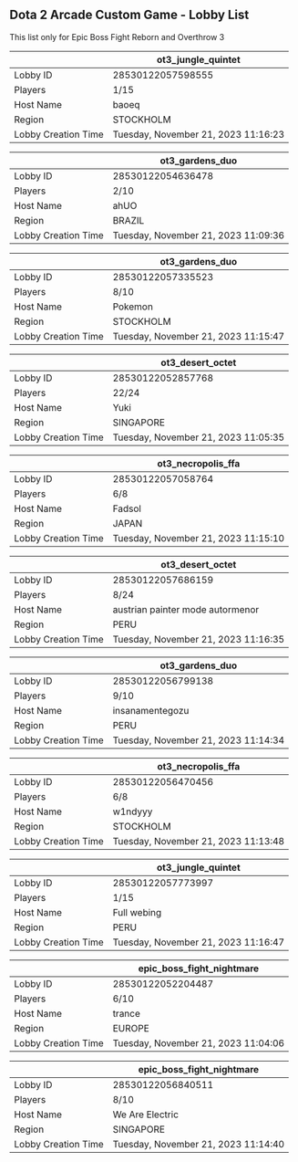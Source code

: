 ## Dota 2 Arcade Custom Game - Lobby List

This list only for Epic Boss Fight Reborn and Overthrow 3

|  | ot3_jungle_quintet |
| ------ | ------ |
| Lobby ID | 28530122057598555 |
| Players | 1/15 |
| Host Name | baoeq |
| Region | STOCKHOLM |
| Lobby Creation Time | Tuesday, November 21, 2023 11:16:23 |


|  | ot3_gardens_duo |
| ------ | ------ |
| Lobby ID | 28530122054636478 |
| Players | 2/10 |
| Host Name | ahUO |
| Region | BRAZIL |
| Lobby Creation Time | Tuesday, November 21, 2023 11:09:36 |


|  | ot3_gardens_duo |
| ------ | ------ |
| Lobby ID | 28530122057335523 |
| Players | 8/10 |
| Host Name | Pokemon |
| Region | STOCKHOLM |
| Lobby Creation Time | Tuesday, November 21, 2023 11:15:47 |


|  | ot3_desert_octet |
| ------ | ------ |
| Lobby ID | 28530122052857768 |
| Players | 22/24 |
| Host Name | Yuki |
| Region | SINGAPORE |
| Lobby Creation Time | Tuesday, November 21, 2023 11:05:35 |


|  | ot3_necropolis_ffa |
| ------ | ------ |
| Lobby ID | 28530122057058764 |
| Players | 6/8 |
| Host Name | Fadsol |
| Region | JAPAN |
| Lobby Creation Time | Tuesday, November 21, 2023 11:15:10 |


|  | ot3_desert_octet |
| ------ | ------ |
| Lobby ID | 28530122057686159 |
| Players | 8/24 |
| Host Name | austrian painter mode autormenor |
| Region | PERU |
| Lobby Creation Time | Tuesday, November 21, 2023 11:16:35 |


|  | ot3_gardens_duo |
| ------ | ------ |
| Lobby ID | 28530122056799138 |
| Players | 9/10 |
| Host Name | insanamentegozu |
| Region | PERU |
| Lobby Creation Time | Tuesday, November 21, 2023 11:14:34 |


|  | ot3_necropolis_ffa |
| ------ | ------ |
| Lobby ID | 28530122056470456 |
| Players | 6/8 |
| Host Name | w1ndyyy |
| Region | STOCKHOLM |
| Lobby Creation Time | Tuesday, November 21, 2023 11:13:48 |


|  | ot3_jungle_quintet |
| ------ | ------ |
| Lobby ID | 28530122057773997 |
| Players | 1/15 |
| Host Name | Full webing |
| Region | PERU |
| Lobby Creation Time | Tuesday, November 21, 2023 11:16:47 |


|  | epic_boss_fight_nightmare |
| ------ | ------ |
| Lobby ID | 28530122052204487 |
| Players | 6/10 |
| Host Name | trance |
| Region | EUROPE |
| Lobby Creation Time | Tuesday, November 21, 2023 11:04:06 |


|  | epic_boss_fight_nightmare |
| ------ | ------ |
| Lobby ID | 28530122056840511 |
| Players | 8/10 |
| Host Name | We Are Electric |
| Region | SINGAPORE |
| Lobby Creation Time | Tuesday, November 21, 2023 11:14:40 |



